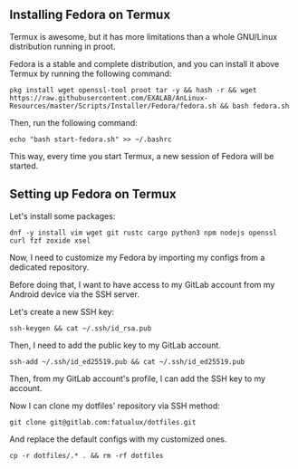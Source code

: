 ## Installing Fedora on Termux

Termux is awesome, but it has more limitations than a whole GNU/Linux distribution running in proot.

Fedora is a stable and complete distribution, and you can install it above Termux by running the following command:

```
pkg install wget openssl-tool proot tar -y && hash -r && wget https://raw.githubusercontent.com/EXALAB/AnLinux-Resources/master/Scripts/Installer/Fedora/fedora.sh && bash fedora.sh
```

Then, run the following command:

```
echo "bash start-fedora.sh" >> ~/.bashrc
```

This way, every time you start Termux, a new session of Fedora will be started.

## Setting up Fedora on Termux

Let's install some packages:

```
dnf -y install vim wget git rustc cargo python3 npm nodejs openssl curl fzf zoxide xsel
```

Now, I need to customize my Fedora by importing my configs from a dedicated repository.

Before doing that, I want to have access to my GitLab account from my Android device via the SSH server.

Let's create a new SSH key:

```
ssh-keygen && cat ~/.ssh/id_rsa.pub
```

Then, I need to add the public key to my GitLab account.

```
ssh-add ~/.ssh/id_ed25519.pub && cat ~/.ssh/id_ed25519.pub
```

Then, from my GitLab account's profile, I can add the SSH key to my account.

Now I can clone my dotfiles' repository via SSH method:

```
git clone git@gitlab.com:fatualux/dotfiles.git
```

And replace the default configs with my customized ones.

```
cp -r dotfiles/.* . && rm -rf dotfiles
```
